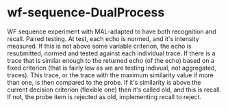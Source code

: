 # wf-sequence-DualProcess
WF sequence experiment with MAL-adapted to have both recognition and recall.  Paired testing.
At test, each echo is normed, and it's intensity measured.  If this is not above some variable criterion, the echo is resubmitted, normed and tested against each individual trace. If there is a trace that is similar enough to the returned echo (of the echo) based on a fixed criterion (that is fairly low as we are testing indivual, not aggregated, traces).  This trace, or the trace with the maximum similarity value if more than one, is then compared to the probe. If it's similarity is above the current decision criterion (flexible one) then it's called old, and this is recall. If not, the probe item is rejected as old, implementing recall to reject.

